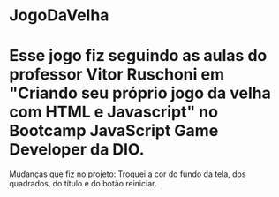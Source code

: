 # JogoDaVelha
# Esse jogo fiz seguindo as aulas do professor Vitor Ruschoni em "Criando seu próprio jogo da velha com HTML e Javascript" no Bootcamp JavaScript Game Developer da DIO.
Mudanças que fiz no projeto: Troquei a cor do fundo da tela, dos quadrados, do título e do botão reiniciar.
